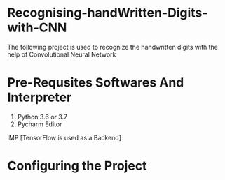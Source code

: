 # Recognising-handWritten-Digits-with-CNN
The following project is used to recognize the handwritten digits with the help of Convolutional Neural Network

# Pre-Requsites Softwares And Interpreter
1. Python 3.6 or 3.7
2. Pycharm Editor

IMP [TensorFlow is used as a Backend]

# Configuring the Project
